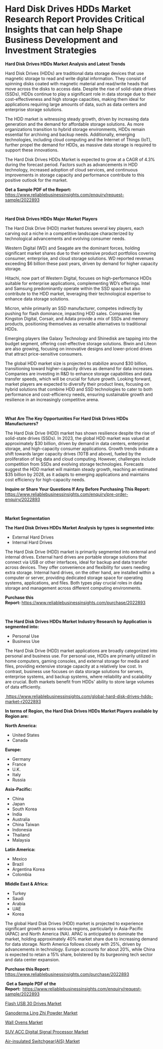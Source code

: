 <p><h1>Hard Disk Drives HDDs Market Research Report Provides Critical Insights that can help Shape Business Development and Investment Strategies</h1></p><p><strong>Hard Disk Drives HDDs Market Analysis and Latest Trends</strong></p>
<p><p>Hard Disk Drives (HDDs) are traditional data storage devices that use magnetic storage to read and write digital information. They consist of spinning disks coated with magnetic material and read/write heads that move across the disks to access data. Despite the rise of solid-state drives (SSDs), HDDs continue to play a significant role in data storage due to their cost-effectiveness and high storage capacities, making them ideal for applications requiring large amounts of data, such as data centers and enterprise storage solutions.</p><p>The HDD market is witnessing steady growth, driven by increasing data generation and the demand for affordable storage solutions. As more organizations transition to hybrid storage environments, HDDs remain essential for archiving and backup needs. Additionally, emerging technologies, including cloud computing and the Internet of Things (IoT), further propel the demand for HDDs, as massive data storage is required to support these innovations.</p><p>The Hard Disk Drives HDDs Market is expected to grow at a CAGR of 4.3% during the forecast period. Factors such as advancements in HDD technology, increased adoption of cloud services, and continuous improvements in storage capacity and performance contribute to this positive outlook for the market.</p></p>
<p><strong>Get a Sample PDF of the Report:&nbsp;</strong> <a href="https://www.reliablebusinessinsights.com/enquiry/request-sample/2022893?utm_campaign=57&utm_medium=2&utm_source=Github&utm_content=ia&utm_term=28102024&utm_id=hard-disk-drives-hdds">https://www.reliablebusinessinsights.com/enquiry/request-sample/2022893</a></p>
<p>&nbsp;</p>
<p><strong>Hard Disk Drives HDDs Major Market Players</strong></p>
<p><p>The Hard Disk Drive (HDD) market features several key players, each carving out a niche in a competitive landscape characterized by technological advancements and evolving consumer needs. </p><p>Western Digital (WD) and Seagate are the dominant forces, holding significant market shares due to their extensive product portfolios covering consumer, enterprise, and cloud storage solutions. WD reported revenues exceeding $6 billion these past years, driven by demand for higher capacity storage.</p><p>Hitachi, now part of Western Digital, focuses on high-performance HDDs suitable for enterprise applications, complementing WD’s offerings. Intel and Samsung predominantly operate within the SSD space but also contribute to the HDD market, leveraging their technological expertise to enhance data storage solutions.</p><p>Micron, while primarily an SSD manufacturer, competes indirectly by pushing for flash dominance, impacting HDD sales. Companies like Kingston Digital, Corsair, and Adata provide a mix of SSDs and memory products, positioning themselves as versatile alternatives to traditional HDDs.</p><p>Emerging players like Galaxy Technology and Shinedisk are tapping into the budget segment, offering cost-effective storage solutions. Biwin and Liteon are also growing, focusing on innovative designs and lower-priced drives that attract price-sensitive consumers.</p><p>The global HDD market size is projected to stabilize around $30 billion, transitioning toward higher-capacity drives as demand for data increases. Companies are investing in R&D to enhance storage capabilities and data transfer speeds, which will be crucial for future growth. Looking forward, market players are expected to diversify their product lines, focusing on hybrid solutions that combine HDD and SSD technologies to cater to both performance and cost-efficiency needs, ensuring sustainable growth and resilience in an increasingly competitive arena.</p></p>
<p>&nbsp;</p>
<p><strong>What Are The Key Opportunities For Hard Disk Drives HDDs Manufacturers?</strong></p>
<p><p>The Hard Disk Drive (HDD) market has shown resilience despite the rise of solid-state drives (SSDs). In 2023, the global HDD market was valued at approximately $30 billion, driven by demand in data centers, enterprise storage, and high-capacity consumer applications. Growth trends indicate a shift towards larger capacity drives (10TB and above), fueled by the proliferation of big data and cloud computing. However, challenges include competition from SSDs and evolving storage technologies. Forecasts suggest the HDD market will maintain steady growth, reaching an estimated $35 billion by 2028, as it adapts to emerging applications and maintains cost efficiency for high-capacity needs.</p></p>
<p><strong>Inquire or Share Your Questions If Any Before Purchasing This Report:</strong> <a href="https://www.reliablebusinessinsights.com/enquiry/pre-order-enquiry/2022893?utm_campaign=57&utm_medium=2&utm_source=Github&utm_content=ia&utm_term=28102024&utm_id=hard-disk-drives-hdds">https://www.reliablebusinessinsights.com/enquiry/pre-order-enquiry/2022893</a></p>
<p>&nbsp;</p>
<p><strong>Market Segmentation</strong></p>
<p><strong>The Hard Disk Drives HDDs Market Analysis by types is segmented into:</strong></p>
<p><ul><li>External Hard Drives</li><li>Internal Hard Drives</li></ul></p>
<p><p>The Hard Disk Drive (HDD) market is primarily segmented into external and internal drives. External hard drives are portable storage solutions that connect via USB or other interfaces, ideal for backup and data transfer across devices. They offer convenience and flexibility for users needing extra storage. Internal hard drives, on the other hand, are installed within a computer or server, providing dedicated storage space for operating systems, applications, and files. Both types play crucial roles in data storage and management across different computing environments.</p></p>
<p><strong>Purchase this Report:&nbsp;</strong><a href="https://www.reliablebusinessinsights.com/purchase/2022893?utm_campaign=57&utm_medium=2&utm_source=Github&utm_content=ia&utm_term=28102024&utm_id=hard-disk-drives-hdds">https://www.reliablebusinessinsights.com/purchase/2022893</a></p>
<p>&nbsp;</p>
<p><strong>The Hard Disk Drives HDDs Market Industry Research by Application is segmented into:</strong></p>
<p><ul><li>Personal Use</li><li>Business Use</li></ul></p>
<p><p>The Hard Disk Drive (HDD) market applications are broadly categorized into personal and business use. For personal use, HDDs are primarily utilized in home computers, gaming consoles, and external storage for media and files, providing extensive storage capacity at a relatively low cost. In contrast, business use focuses on data storage solutions for servers, enterprise systems, and backup systems, where reliability and scalability are crucial. Both markets benefit from HDDs' ability to store large volumes of data efficiently.</p></p>
<p><a href="https://www.reliablebusinessinsights.com/global-hard-disk-drives-hdds-market-r2022893?utm_campaign=57&utm_medium=2&utm_source=Github&utm_content=ia&utm_term=28102024&utm_id=hard-disk-drives-hdds">&nbsp;https://www.reliablebusinessinsights.com/global-hard-disk-drives-hdds-market-r2022893</a></p>
<p><strong>In terms of Region, the Hard Disk Drives HDDs Market Players available by Region are:</strong></p>
<p>
    <p> <strong> North America: </strong>
        <ul>
            <li>United States</li>
            <li>Canada</li>
        </ul>
        </p> 
    <p> <strong> Europe: </strong>
        <ul>
            <li>Germany</li>
            <li>France</li>
            <li>U.K.</li>
            <li>Italy</li>
            <li>Russia</li>
        </ul>
        </p> 
    <p> <strong> Asia-Pacific: </strong>
        <ul>
            <li>China</li>
            <li>Japan</li>
            <li>South Korea</li>
            <li>India</li>
            <li>Australia</li>
            <li>China Taiwan</li>
            <li>Indonesia</li>
            <li>Thailand</li>
            <li>Malaysia</li>
        </ul>
        </p> 
    <p> <strong> Latin America: </strong>
        <ul>
            <li>Mexico</li>
            <li>Brazil</li>
            <li>Argentina Korea</li>
            <li>Colombia</li>
        </ul>
        </p> 
    <p> <strong> Middle East & Africa: </strong>
        <ul>
            <li>Turkey</li>
            <li>Saudi</li>
            <li>Arabia</li>
            <li>UAE</li>
            <li>Korea</li>
        </ul>
    </p>
    </p>
<p><p>The global Hard Disk Drives (HDD) market is projected to experience significant growth across various regions, particularly in Asia-Pacific (APAC) and North America (NA). APAC is anticipated to dominate the market, holding approximately 40% market share due to increasing demand for data storage. North America follows closely with 25%, driven by advancements in technology. Europe accounts for about 20%, while China is expected to retain a 15% share, bolstered by its burgeoning tech sector and data center expansion.</p></p>
<p><strong>Purchase this Report: </strong><a href="https://www.reliablebusinessinsights.com/purchase/2022893?utm_campaign=57&utm_medium=2&utm_source=Github&utm_content=ia&utm_term=28102024&utm_id=hard-disk-drives-hdds">https://www.reliablebusinessinsights.com/purchase/2022893</a></p>
<p>&nbsp;<strong>Get a Sample PDF of the Report:&nbsp;&nbsp;</strong><a href="https://www.reliablebusinessinsights.com/enquiry/request-sample/2022893?utm_campaign=57&utm_medium=2&utm_source=Github&utm_content=ia&utm_term=28102024&utm_id=hard-disk-drives-hdds">https://www.reliablebusinessinsights.com/enquiry/request-sample/2022893</a></p>
<p><strong></strong></p>
<p><p><a href="https://github.com/diedrer4btm/Market-Research-Report-List-1/blob/main/flash-usb-30-drives-market.md?utm_campaign=57&utm_medium=2&utm_source=Github&utm_content=ia&utm_term=28102024&utm_id=hard-disk-drives-hdds">Flash USB 30 Drives Market</a></p><p><a href="https://github.com/tenoreduwagley4rt/Market-Research-Report-List-1/blob/main/ganoderma-ling-zhi-powder-market.md?utm_campaign=57&utm_medium=2&utm_source=Github&utm_content=ia&utm_term=28102024&utm_id=hard-disk-drives-hdds">Ganoderma Ling Zhi Powder Market</a></p><p><a href="https://www.linkedin.com/pulse/wall-ovens-market-overview-regional-outlook-competitive-0pf9f?trk=public_post_embed_feed-article-content&utm_campaign=57&utm_medium=2&utm_source=Github&utm_content=ia&utm_term=28102024&utm_id=hard-disk-drives-hdds">Wall Ovens Market</a></p><p><a href="https://www.linkedin.com/pulse/global-suv-acc-digital-signal-processor-market-opportunities-c10ac?utm_campaign=57&utm_medium=2&utm_source=Github&utm_content=ia&utm_term=28102024&utm_id=hard-disk-drives-hdds">SUV ACC Digital Signal Processor Market</a></p><p><a href="https://issuu.com/reportprime-2/docs/air-insulated-switchgearais-market-_29fcd0b5563583?utm_campaign=57&utm_medium=2&utm_source=Github&utm_content=ia&utm_term=28102024&utm_id=hard-disk-drives-hdds">Air-insulated Switchgear(AIS) Market</a></p></p>